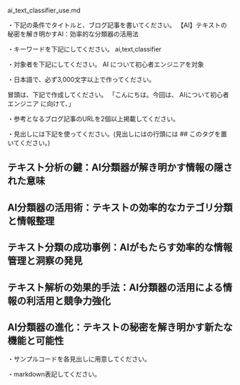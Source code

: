 ai_text_classifier_use.md

・下記の条件でタイトルと、ブログ記事を書いてください。
【AI】テキストの秘密を解き明かすAI：効率的な分類器の活用法

・キーワードを下記にしてください。
ai,text,classifier

・対象者を下記にしてください。
  AI について初心者エンジニアを対象


・日本語で、必ず3,000文字以上で作ってください。

冒頭は、下記で作成してください。
「こんにちは。今回は、
AIについて初心者エンジニア
に向けて、」

・参考となるブログ記事のURLを2個以上掲載してください。

・見出しには下記を使ってください。(見出しにはの行頭には ## このタグを置いてください。)
## テキスト分析の鍵：AI分類器が解き明かす情報の隠された意味
## AI分類器の活用術：テキストの効率的なカテゴリ分類と情報整理
## テキスト分類の成功事例：AIがもたらす効率的な情報管理と洞察の発見
## テキスト解析の効果的手法：AI分類器の活用による情報の利活用と競争力強化
## AI分類器の進化：テキストの秘密を解き明かす新たな機能と可能性

・サンプルコードを各見出しに用意してください。

・markdown表記してください。

